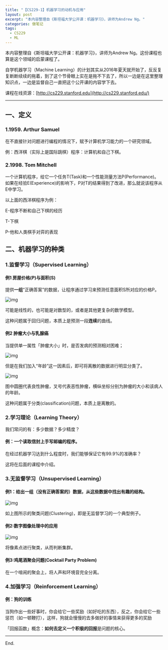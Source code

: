 ```yaml
---
title: "【CS229-1】机器学习的动机与应用"
layout: post
excerpt: "本内容整理自《斯坦福大学公开课：机器学习》，讲师为Andrew Ng。"
categories: 做笔记
tags:
  - CS229
  - ML
---
```


本内容整理自《斯坦福大学公开课：机器学习》，讲师为Andrew Ng。这份课程也算是这个领域的启蒙课程了。

自学机器学习（Machine Learning）的计划其实从2016年夏天就开始了，反反复复断断续续的拖着，到了这个节骨眼上实在是拖不下去了，所以一边是在这里整理知识点，一边是监督自己一直把这个公开课的内容学下去。

课程在线资源：[http://cs229.stanford.edu](http://cs229.stanford.edu/)

------

## 一、定义

### 1.1959. Arthur Samuel

在不直接针对问题进行编程的情况下，赋予计算机学习能力的一个研究领域。

例：西洋棋（实际上是国际跳棋）程序：计算机和自己下棋。

### 2.1998. Tom Mitchell

一个计算机程序，给它一个任务T(Task)和一个性能测量方法P(Performance)。如果在经验E(Experience)的影响下，P对T的结果得到了改进，那么就说该程序从E中学习。

以上面的西洋棋程序为例：

E-程序不断和自己下棋的经历

T-下棋

P-他和人类棋手对弈的表现

## 二、机器学习的种类

### 1.监督学习（Supervised Learning）

#### 例1 房屋价格(P)与面积(S)

提供**一组**“正确答案”的数据，让程序通过学习来预测任意面积S所对应的价格P。

![img](http://ohn6qfqhe.bkt.clouddn.com/ML1-1.png)

可能是线性的，也可能是对数型的，或者是其他更复杂的数学模型。

这种问题属于回归问题，本质上是预测一段**连续**的曲线。

#### 例2 肿瘤大小与乳腺癌

当提供单一属性「肿瘤大小」时，是否发病的预测相对困难；

![img](http://ohn6qfqhe.bkt.clouddn.com/ML1-2.png)

但是在我们加入“年龄”这一因素后，即可将离散的数据进行明显分类了。

![img](http://ohn6qfqhe.bkt.clouddn.com/ML1-3.png)

图中圆圈代表良性肿瘤，叉号代表恶性肿瘤，横纵坐标分别为肿瘤的大小和该病人的年龄。

这种问题属于分类(classification)问题，本质上是离散的。

### 2.学习理论（Learning Theory）

我们常问的有：多少数据？多少精度？

#### 例：一个读取信封上手写邮编的程序。

在经过机器学习达到什么程度时，我们能够保证它有99.9%的准确率？

这将在后面的课程中介绍。

### 3.无监督学习（Unsupervised Learning）

#### 例1：给出一组（没有正确答案的）数据，从这些数据中找出有趣的结构。

![img](http://ohn6qfqhe.bkt.clouddn.com/ML1-4.png)

如上图所示的聚类问题(Clustering)，即是无监督学习的一个典型例子。

#### 例2:数字图像处理中的应用

![img](http://ohn6qfqhe.bkt.clouddn.com/ML1-5.png)

将像素点进行聚类，从而判断集群。

#### 例3:鸡尾酒聚会问题(Cocktail Party Problem)

在一个喧闹的聚会上，将人声和环境音完全分离。

### 4.加强学习（Reinforcement Learning）

#### 例：狗的训练

当狗作出一些好事时，你会给它一些奖励（如好吃的东西），反之，你会给它一些惩罚（如一顿鞭打），这样，狗就会慢慢的去多做好的事情来获得更多的奖励

「回报函数」概念：**如何去定义一个积极的回报**是问题的核心。

---

End.
